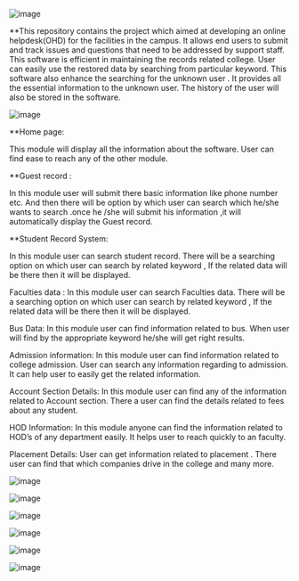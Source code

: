 ![image](https://user-images.githubusercontent.com/87146622/132512883-4962367d-9184-4124-a944-1b12ea084118.png)

**This repository contains the project which aimed at developing an online helpdesk(OHD) for the facilities in the campus.
It allows end users to submit and track issues and questions that need to be addressed by support staff.
This software is efficient in maintaining the records related college. User can easily use the restored data by searching from particular keyword. This software also enhance the searching for the unknown user . It provides all the essential information to the unknown user. The history of the user will also be stored in the software. 

![image](https://user-images.githubusercontent.com/87146622/132512658-f75d899c-c5e3-4d6f-8145-b2fe285750f4.png)

**Home page:

This module will display all the information about the software. User can find ease to reach any of the other module.
    
**Guest record : 

In this module user will submit there basic information like phone  number etc. And then there will be option by which user can search which he/she wants to search .once he /she will submit his information ,it will automatically display the Guest record. 

**Student Record System:

In this module user can search student record.
There will be a searching option on which user can
search by related keyword , If the related data will 
be there then it will be displayed.  

Faculties data :
In this module user can search Faculties data.
There will be a searching option on which user can
search by related keyword , If the related data will 
be there then it will be displayed. 

Bus Data:
In this module user can find information related to bus. When user will find by the appropriate keyword he/she will get right results.

Admission information:
In this module user can find information related to college admission. User can search any information regarding to admission. It can help user to easily get the related information.

Account Section Details:
In this module user can find any of the information related to Account section. There a user can find the details related to fees about any student. 

HOD Information:
In this module anyone can find the information related to HOD’s of any department easily. It helps user to reach quickly to an faculty.

Placement Details:
User can get information related to placement . There user can find that which companies drive in the college and many more. 

![image](https://user-images.githubusercontent.com/87146622/132512001-526f2b33-10a0-4a9c-beb8-0b123216605c.png)

![image](https://user-images.githubusercontent.com/87146622/132512258-69680ac5-15da-420a-a27f-6c7883f6a287.png)

![image](https://user-images.githubusercontent.com/87146622/132510726-c2301bb4-13b5-453b-8451-2b9531ab2cf7.png)

![image](https://user-images.githubusercontent.com/87146622/132511061-cf1e822d-a8fa-44e0-9bc7-99fc5daa6df0.png)

![image](https://user-images.githubusercontent.com/87146622/132511431-8de6fded-1403-4cb0-baf4-8416d753bc9b.png)

![image](https://user-images.githubusercontent.com/87146622/132511643-c6da3365-502a-4aa0-989b-a30b0faf6975.png)



